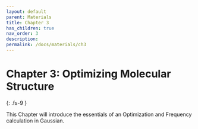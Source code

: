 ```yaml
---
layout: default
parent: Materials
title: Chapter 3
has_children: true
nav_order: 3
description: 
permalink: /docs/materials/ch3
---
```


# Chapter 3: Optimizing Molecular Structure
{: .fs-9 }

This Chapter will introduce the essentials of an Optimization and Frequency calculation in Gaussian.

